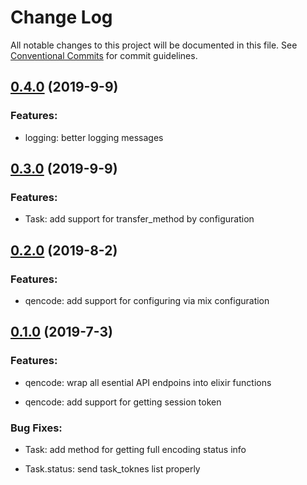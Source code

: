 # Change Log

All notable changes to this project will be documented in this file.
See [Conventional Commits](Https://conventionalcommits.org) for commit guidelines.

<!-- changelog -->

## [0.4.0](https://github.com/char0n/qencode/compare/0.3.0...0.4.0) (2019-9-9)




### Features:

* logging: better logging messages

## [0.3.0](https://github.com/char0n/qencode/compare/0.2.0...0.3.0) (2019-9-9)




### Features:

* Task: add support for transfer_method by configuration

## [0.2.0](https://github.com/char0n/qencode/compare/0.1.0...0.2.0) (2019-8-2)

### Features:

* qencode: add support for configuring via mix configuration


## [0.1.0](https://github.com/char0n/qencode/compare/0.1.0...0.1.0) (2019-7-3)




### Features:

* qencode: wrap all esential API endpoins into elixir functions

* qencode: add support for getting session token

### Bug Fixes:

* Task: add method for getting full encoding status info

* Task.status: send task_toknes list properly
